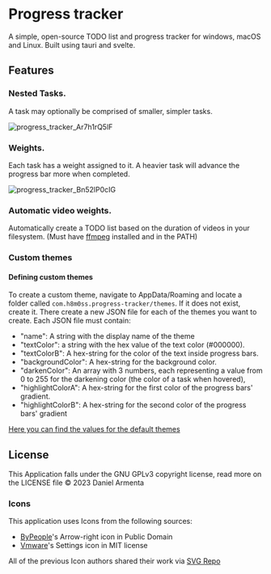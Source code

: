 # Progress tracker

A simple, open-source TODO list and progress tracker for windows, macOS and Linux. Built using tauri and svelte.

## Features

### Nested Tasks.

A task may optionally be comprised of smaller, simpler tasks.

![progress_tracker_Ar7h1rQ5lF](https://github.com/h8moss/progress-tracker/assets/43828996/8caff440-8763-409a-b100-11ae87fd14fd)

### Weights.

Each task has a weight assigned to it. A heavier task will advance the progress bar more when completed.

![progress_tracker_Bn52lP0cIG](https://github.com/h8moss/progress-tracker/assets/43828996/24107f7d-bb17-4acd-bc13-6db4cff461c7)

### Automatic video weights.

Automatically create a TODO list based on the duration of videos in your filesystem.
(Must have [ffmpeg](https://ffmpeg.org/download.html) installed and in the PATH)

### Custom themes

#### Defining custom themes

To create a custom theme, navigate to AppData/Roaming and locate a folder called
`com.h8m0ss.progress-tracker/themes`. If it does not exist, create it.
There create a new JSON file for each of the themes you want to create.
Each JSON file must contain:

- "name": A string with the display name of the theme
- "textColor": a string with the hex value of the text color (#000000).
- "textColorB": A hex-string for the color of the text inside progress bars.
- "backgroundColor": A hex-string for the background color.
- "darkenColor": An array with 3 numbers, each representing a value from 0 to 255 for the darkening color (the color of a task when hovered),
- "highlightColorA": A hex-string for the first color of the progress bars' gradient.
- "highlightColorB": A hex-string for the second color of the progress bars' gradient

[Here you can find the values for the default themes](https://github.com/h8moss/progress-tracker/blob/main/src/lib/ProgressNode/constants.ts)

## License

This Application falls under the GNU GPLv3 copyright license, read more on the LICENSE file
© 2023 Daniel Armenta

### Icons

This application uses Icons from the following sources:

- [ByPeople](https://www.bypeople.com/)'s Arrow-right icon in Public Domain
- [Vmware](https://github.com/vmware/clarity-assets?ref=svgrepo.com)'s Settings icon in MIT license

All of the previous Icon authors shared their work via [SVG Repo](https://www.svgrepo.com)
